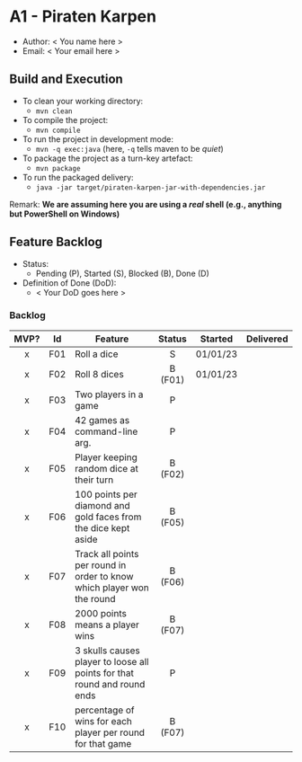 # A1 - Piraten Karpen

  * Author: < You name here >
  * Email: < Your email here >

## Build and Execution

  * To clean your working directory:
    * `mvn clean`
  * To compile the project:
    * `mvn compile`
  * To run the project in development mode:
    * `mvn -q exec:java` (here, `-q` tells maven to be _quiet_)
  * To package the project as a turn-key artefact:
    * `mvn package`
  * To run the packaged delivery:
    * `java -jar target/piraten-karpen-jar-with-dependencies.jar` 

Remark: **We are assuming here you are using a _real_ shell (e.g., anything but PowerShell on Windows)**

## Feature Backlog

 * Status: 
   * Pending (P), Started (S), Blocked (B), Done (D)
 * Definition of Done (DoD):
   * < Your DoD goes here >

### Backlog 


| MVP? | Id  | Feature  | Status  |  Started  | Delivered |
| :-:  |:-:  |---       | :-:     | :-:       | :-:       |
| x   | F01 | Roll a dice |  S | 01/01/23 |  |
| x   | F02 | Roll 8 dices |  B (F01) | 01/01/23 |  |
| x   | F03 | Two players in a game | P  |   |
| x   | F04 | 42 games as command-line arg.  |  P  |   |
| x   | F05 | Player keeping random dice at their turn | B (F02) | |
| x   | F06 | 100 points per diamond and gold faces from the dice kept aside | B (F05) | |
| x   | F07 | Track all points per round in order to know which player won the round| B (F06) | |
| x   | F08 | 2000 points means a player wins | B (F07) | |
| x   | F09 | 3 skulls causes player to loose all points for that round and round ends | P | |
| x   | F10 | percentage of wins for each player per round for that game | B (F07) | | 